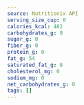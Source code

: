 ```yaml
---
source: Nutritionix API
serving_size_cup: 0
calories_kcal: 482
carbohydrates_g: 0
sugar_g: 0
fiber_g: 0
protein_g: 0
fat_g: 54
saturated_fat_g: 8
cholesterol_mg: 0
sodium_mg: 0
net_carbohydrates_g: 0
tags: []
---
```

